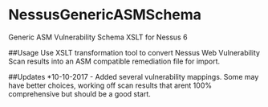 # NessusGenericASMSchema
Generic ASM Vulnerability Schema XSLT for Nessus 6

##Usage
Use XSLT transformation tool to convert Nessus Web Vulnerability Scan results into an ASM compatible remediation file for import.

##Updates
*10-10-2017 - Added several vulnerability mappings.  Some may have better choices, working off scan results that arent 100% comprehensive but should be a good start.
